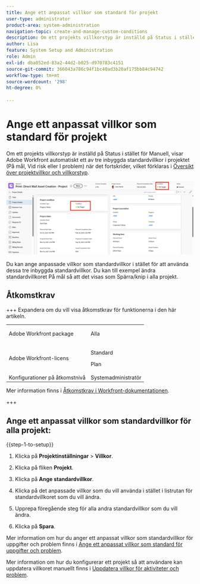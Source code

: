 ```yaml
---
title: Ange ett anpassat villkor som standard för projekt
user-type: administrator
product-area: system-administration
navigation-topic: create-and-manage-custom-conditions
description: Om ett projekts villkorstyp är inställd på Status i stället för Manuell, visar Adobe Workfront automatiskt ett av tre inbyggda standardvillkor i projektet (På mål, Vid risk eller I problem) när det fortskrider, vilket förklaras i Översikt över Projektvillkor och Villkorstyp.
author: Lisa
feature: System Setup and Administration
role: Admin
exl-id: dba052ed-83a2-44d2-b025-d970783c4151
source-git-commit: 366043a786c94f1bc40ad3b20af175bb84c94742
workflow-type: tm+mt
source-wordcount: '298'
ht-degree: 0%

---
```


# Ange ett anpassat villkor som standard för projekt

Om ett projekts villkorstyp är inställd på Status i stället för Manuell, visar Adobe Workfront automatiskt ett av tre inbyggda standardvillkor i projektet (På mål, Vid risk eller I problem) när det fortskrider, vilket förklaras i [Översikt över projektvillkor och villkorstyp](../../../manage-work/projects/manage-projects/project-condition-and-condition-type.md).

![Villkor i projekthuvudet och detaljer](assets/condition-of-project-0825.png)

Du kan ange anpassade villkor som standardvillkor i stället för att använda dessa tre inbyggda standardvillkor. Du kan till exempel ändra standardvillkoret På mål så att det visas som Spärra/knip i alla projekt.

## Åtkomstkrav

+++ Expandera om du vill visa åtkomstkrav för funktionerna i den här artikeln.

<table style="table-layout:auto"> 
 <col> 
 <col> 
 <tbody> 
  <tr> 
   <td>Adobe Workfront package</td> 
   <td><p>Alla</p></td> 
  </tr> 
  <tr> 
   <td>Adobe Workfront-licens</td> 
   <td><p>Standard</p>
       <p>Plan</p></td>
  </tr> 
  <tr> 
   <td>Konfigurationer på åtkomstnivå</td> 
   <td>Systemadministratör</td> 
  </tr> 
 </tbody> 
</table>

Mer information finns i [Åtkomstkrav i Workfront-dokumentationen](/help/quicksilver/administration-and-setup/add-users/access-levels-and-object-permissions/access-level-requirements-in-documentation.md).

+++

## Ange ett anpassat villkor som standardvillkor för alla projekt:

{{step-1-to-setup}}

1. Klicka på **Projektinställningar** > **Villkor**.

1. Klicka på fliken **Projekt**.
1. Klicka på **Ange standardvillkor**.
1. Klicka på det anpassade villkor som du vill använda i stället i listrutan för standardvillkoret som du vill ändra.
1. Upprepa föregående steg för alla andra standardvillkor som du vill ändra.
1. Klicka på **Spara**.

Mer information om hur du anger ett anpassat villkor som standardvillkor för uppgifter och problem finns i [Ange ett anpassat villkor som standard för uppgifter och problem](../../../administration-and-setup/customize-workfront/create-manage-custom-conditions/set-custom-condition-default-tasks-issues.md).

Mer information om hur du konfigurerar ett projekt så att användare kan uppdatera villkoret manuellt finns i [Uppdatera villkor för aktiviteter och problem](../../../manage-work/projects/updating-work-in-a-project/update-condition-for-tasks-and-issues.md).
